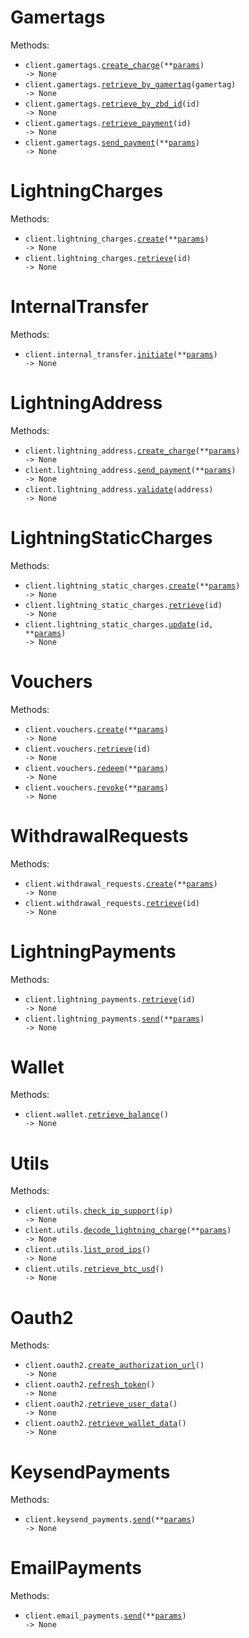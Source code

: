 # Gamertags

Methods:

- <code title="post /v0/gamertag/charges">client.gamertags.<a href="./src/zbd_payments/resources/gamertags.py">create_charge</a>(\*\*<a href="src/zbd_payments/types/gamertag_create_charge_params.py">params</a>) -> None</code>
- <code title="get /v0/user-id/gamertag/{gamertag}">client.gamertags.<a href="./src/zbd_payments/resources/gamertags.py">retrieve_by_gamertag</a>(gamertag) -> None</code>
- <code title="get /v0/gamertag/user-id/{id}">client.gamertags.<a href="./src/zbd_payments/resources/gamertags.py">retrieve_by_zbd_id</a>(id) -> None</code>
- <code title="get /v0/gamertag/transaction/{id}">client.gamertags.<a href="./src/zbd_payments/resources/gamertags.py">retrieve_payment</a>(id) -> None</code>
- <code title="post /v0/gamertag/send-payment">client.gamertags.<a href="./src/zbd_payments/resources/gamertags.py">send_payment</a>(\*\*<a href="src/zbd_payments/types/gamertag_send_payment_params.py">params</a>) -> None</code>

# LightningCharges

Methods:

- <code title="post /v0/charges">client.lightning_charges.<a href="./src/zbd_payments/resources/lightning_charges.py">create</a>(\*\*<a href="src/zbd_payments/types/lightning_charge_create_params.py">params</a>) -> None</code>
- <code title="get /v0/charges/{id}">client.lightning_charges.<a href="./src/zbd_payments/resources/lightning_charges.py">retrieve</a>(id) -> None</code>

# InternalTransfer

Methods:

- <code title="post /v0/internal-transfer">client.internal_transfer.<a href="./src/zbd_payments/resources/internal_transfer.py">initiate</a>(\*\*<a href="src/zbd_payments/types/internal_transfer_initiate_params.py">params</a>) -> None</code>

# LightningAddress

Methods:

- <code title="post /v0/ln-address/fetch-charge">client.lightning_address.<a href="./src/zbd_payments/resources/lightning_address.py">create_charge</a>(\*\*<a href="src/zbd_payments/types/lightning_address_create_charge_params.py">params</a>) -> None</code>
- <code title="post /v0/ln-address/send-payment">client.lightning_address.<a href="./src/zbd_payments/resources/lightning_address.py">send_payment</a>(\*\*<a href="src/zbd_payments/types/lightning_address_send_payment_params.py">params</a>) -> None</code>
- <code title="get /v0/ln-address/validate/{address}">client.lightning_address.<a href="./src/zbd_payments/resources/lightning_address.py">validate</a>(address) -> None</code>

# LightningStaticCharges

Methods:

- <code title="post /v0/static-charges">client.lightning_static_charges.<a href="./src/zbd_payments/resources/lightning_static_charges.py">create</a>(\*\*<a href="src/zbd_payments/types/lightning_static_charge_create_params.py">params</a>) -> None</code>
- <code title="get /v0/static-charges/{id}">client.lightning_static_charges.<a href="./src/zbd_payments/resources/lightning_static_charges.py">retrieve</a>(id) -> None</code>
- <code title="patch /v0/static-charges/{id}">client.lightning_static_charges.<a href="./src/zbd_payments/resources/lightning_static_charges.py">update</a>(id, \*\*<a href="src/zbd_payments/types/lightning_static_charge_update_params.py">params</a>) -> None</code>

# Vouchers

Methods:

- <code title="post /v1/create-voucher">client.vouchers.<a href="./src/zbd_payments/resources/vouchers.py">create</a>(\*\*<a href="src/zbd_payments/types/voucher_create_params.py">params</a>) -> None</code>
- <code title="get /v0/vouchers/{id}">client.vouchers.<a href="./src/zbd_payments/resources/vouchers.py">retrieve</a>(id) -> None</code>
- <code title="post /v0/redeem-voucher">client.vouchers.<a href="./src/zbd_payments/resources/vouchers.py">redeem</a>(\*\*<a href="src/zbd_payments/types/voucher_redeem_params.py">params</a>) -> None</code>
- <code title="post /v0/revoke-voucher">client.vouchers.<a href="./src/zbd_payments/resources/vouchers.py">revoke</a>(\*\*<a href="src/zbd_payments/types/voucher_revoke_params.py">params</a>) -> None</code>

# WithdrawalRequests

Methods:

- <code title="post /v0/withdrawal-requests">client.withdrawal_requests.<a href="./src/zbd_payments/resources/withdrawal_requests.py">create</a>(\*\*<a href="src/zbd_payments/types/withdrawal_request_create_params.py">params</a>) -> None</code>
- <code title="get /v0/withdrawal-requests/{id}">client.withdrawal_requests.<a href="./src/zbd_payments/resources/withdrawal_requests.py">retrieve</a>(id) -> None</code>

# LightningPayments

Methods:

- <code title="get /v0/payments/{id}">client.lightning_payments.<a href="./src/zbd_payments/resources/lightning_payments.py">retrieve</a>(id) -> None</code>
- <code title="post /v0/payments">client.lightning_payments.<a href="./src/zbd_payments/resources/lightning_payments.py">send</a>(\*\*<a href="src/zbd_payments/types/lightning_payment_send_params.py">params</a>) -> None</code>

# Wallet

Methods:

- <code title="get /v0/wallet">client.wallet.<a href="./src/zbd_payments/resources/wallet.py">retrieve_balance</a>() -> None</code>

# Utils

Methods:

- <code title="get /v0/is-supported-region/{ip}">client.utils.<a href="./src/zbd_payments/resources/utils.py">check_ip_support</a>(ip) -> None</code>
- <code title="post /v0/decode-invoice">client.utils.<a href="./src/zbd_payments/resources/utils.py">decode_lightning_charge</a>(\*\*<a href="src/zbd_payments/types/util_decode_lightning_charge_params.py">params</a>) -> None</code>
- <code title="get /v0/prod-ips">client.utils.<a href="./src/zbd_payments/resources/utils.py">list_prod_ips</a>() -> None</code>
- <code title="get /v0/btcusd">client.utils.<a href="./src/zbd_payments/resources/utils.py">retrieve_btc_usd</a>() -> None</code>

# Oauth2

Methods:

- <code title="get /v1/oauth2/authorize">client.oauth2.<a href="./src/zbd_payments/resources/oauth2.py">create_authorization_url</a>() -> None</code>
- <code title="post /v1/oauth2/token">client.oauth2.<a href="./src/zbd_payments/resources/oauth2.py">refresh_token</a>() -> None</code>
- <code title="get /v1/oauth2/user">client.oauth2.<a href="./src/zbd_payments/resources/oauth2.py">retrieve_user_data</a>() -> None</code>
- <code title="get /v1/oauth2/wallet">client.oauth2.<a href="./src/zbd_payments/resources/oauth2.py">retrieve_wallet_data</a>() -> None</code>

# KeysendPayments

Methods:

- <code title="post /v0/keysend-payment">client.keysend_payments.<a href="./src/zbd_payments/resources/keysend_payments.py">send</a>(\*\*<a href="src/zbd_payments/types/keysend_payment_send_params.py">params</a>) -> None</code>

# EmailPayments

Methods:

- <code title="post /v0/email/send-payment">client.email_payments.<a href="./src/zbd_payments/resources/email_payments.py">send</a>(\*\*<a href="src/zbd_payments/types/email_payment_send_params.py">params</a>) -> None</code>

